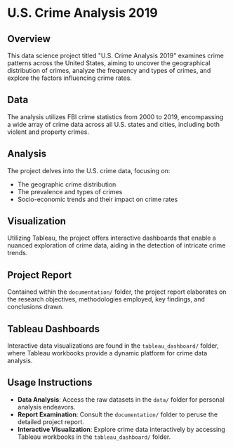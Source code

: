 # U.S. Crime Analysis 2019

## Overview
This data science project titled "U.S. Crime Analysis 2019" examines crime patterns across the United States, aiming to uncover the geographical distribution of crimes, analyze the frequency and types of crimes, and explore the factors influencing crime rates.

## Data
The analysis utilizes FBI crime statistics from 2000 to 2019, encompassing a wide array of crime data across all U.S. states and cities, including both violent and property crimes.

## Analysis
The project delves into the U.S. crime data, focusing on:
- The geographic crime distribution
- The prevalence and types of crimes
- Socio-economic trends and their impact on crime rates

## Visualization
Utilizing Tableau, the project offers interactive dashboards that enable a nuanced exploration of crime data, aiding in the detection of intricate crime trends.

## Project Report
Contained within the `documentation/` folder, the project report elaborates on the research objectives, methodologies employed, key findings, and conclusions drawn.

## Tableau Dashboards
Interactive data visualizations are found in the `tableau_dashboard/` folder, where Tableau workbooks provide a dynamic platform for crime data analysis.

## Usage Instructions
- **Data Analysis**: Access the raw datasets in the `data/` folder for personal analysis endeavors.
- **Report Examination**: Consult the `documentation/` folder to peruse the detailed project report.
- **Interactive Visualization**: Explore crime data interactively by accessing Tableau workbooks in the `tableau_dashboard/` folder.

